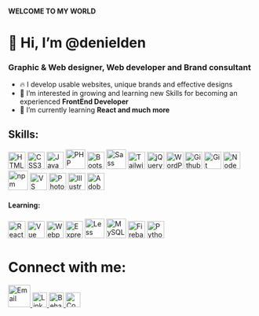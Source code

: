 #### WELCOME TO MY WORLD
# 👋 Hi, I’m @denielden
### Graphic & Web designer, Web developer and Brand consultant

- 🔥 I develop usable websites, unique brands and effective designs
- 👀 I’m interested in growing and learning new Skills for becoming an experienced **FrontEnd Developer**
- 🌱 I’m currently learning **React and much more**


## Skills:
<div align="left">
  <img alt="HTML5" src="https://cdn.jsdelivr.net/gh/devicons/devicon/icons/html5/html5-original.svg" width="35">
  <img alt="CSS3" src="https://cdn.jsdelivr.net/gh/devicons/devicon/icons/css3/css3-original.svg" width="35">
  <img alt="JavaScript" src="https://cdn.jsdelivr.net/gh/devicons/devicon/icons/javascript/javascript-original.svg" width="35">
  <img alt="PHP" src="https://cdn.jsdelivr.net/gh/devicons/devicon/icons/php/php-plain.svg" width="40">
  <img alt="Bootstrap" src="https://cdn.jsdelivr.net/gh/devicons/devicon/icons/bootstrap/bootstrap-original.svg" width="35">
  <img alt="Sass" src="https://cdn.jsdelivr.net/gh/devicons/devicon/icons/sass/sass-original.svg" width="40">
  <img alt="Tailwindcss" src="https://cdn.jsdelivr.net/gh/devicons/devicon/icons/tailwindcss/tailwindcss-plain.svg" width="35">  
  <img alt="jQuery" src="https://cdn.jsdelivr.net/gh/devicons/devicon/icons/jquery/jquery-plain-wordmark.svg" width="35">
  <img alt="WordPress" src="https://cdn.jsdelivr.net/gh/devicons/devicon/icons/wordpress/wordpress-plain.svg" width="35">
  <img alt="Github" src="https://cdn.jsdelivr.net/gh/devicons/devicon/icons/github/github-original.svg" width="35">
  <img alt="Git" src="https://cdn.jsdelivr.net/gh/devicons/devicon/icons/git/git-original.svg" width="35">
  <img alt="NodeJS" src="https://cdn.jsdelivr.net/gh/devicons/devicon/icons/nodejs/nodejs-original.svg" width="35">
  <img alt="npm" src="https://cdn.jsdelivr.net/gh/devicons/devicon/icons/npm/npm-original-wordmark.svg" width="40">
  <img alt="VS Code" src="https://cdn.jsdelivr.net/gh/devicons/devicon/icons/vscode/vscode-original.svg" width="35">
  <img alt="Photoshop" src="https://cdn.jsdelivr.net/gh/devicons/devicon/icons/photoshop/photoshop-plain.svg" width="35">
  <img alt="Illustrator" src="https://cdn.jsdelivr.net/gh/devicons/devicon/icons/illustrator/illustrator-plain.svg" width="35">
  <img alt="Adobe XD" src="https://cdn.jsdelivr.net/gh/devicons/devicon/icons/xd/xd-plain.svg" width="35">
</div>

#### Learning:
<div align="left">  
  <img alt="React" src="https://cdn.jsdelivr.net/gh/devicons/devicon/icons/react/react-original.svg" width="35">
  <img alt="Vue" src="https://cdn.jsdelivr.net/gh/devicons/devicon/icons/vuejs/vuejs-original.svg" width="35">
  <img alt="Webpack" src="https://cdn.jsdelivr.net/gh/devicons/devicon/icons/webpack/webpack-original.svg" width="35">
  <img alt="Express" src="https://cdn.jsdelivr.net/gh/devicons/devicon/icons/express/express-original.svg" width="35">
  <img alt="Less" src="https://cdn.jsdelivr.net/gh/devicons/devicon/icons/less/less-plain-wordmark.svg" width="40">
  <img alt="MySQL" src="https://cdn.jsdelivr.net/gh/devicons/devicon/icons/mysql/mysql-original-wordmark.svg" width="40">
  <img alt="Firebase" src="https://cdn.jsdelivr.net/gh/devicons/devicon/icons/firebase/firebase-plain.svg" width="35">
  <img alt="Python" src="https://cdn.jsdelivr.net/gh/devicons/devicon/icons/python/python-original.svg" width="35">
</div>


# Connect with me:
<a href="mailto:deniel.den.1998@gmail.com" title="Contact me!">
   <img alt="Email" src="https://cdn.worldvectorlogo.com/logos/gmail-icon.svg" width="45">
</a>
<a href="https://www.linkedin.com/in/denielden" target="_blank" rel="noopener noreferrer" alt="LinkedIn">   
   <img alt="LinkedIn" src="https://cdn.jsdelivr.net/gh/devicons/devicon/icons/linkedin/linkedin-original.svg" width="30">
</a>
<a href="https://www.behance.net/denielden" target="_blank" rel="noopener noreferrer" title="Behance">   
   <img alt="Behance" src="https://cdn.jsdelivr.net/gh/devicons/devicon/icons/behance/behance-original.svg" width="30">
</a>
<a href="https://codepen.io/denielden/pens/public" target="_blank" rel="noopener noreferrer" title="CodePen">   
   <img alt="CodePen" src="https://cdn.jsdelivr.net/gh/devicons/devicon/icons/codepen/codepen-plain.svg" width="30">
</a>
